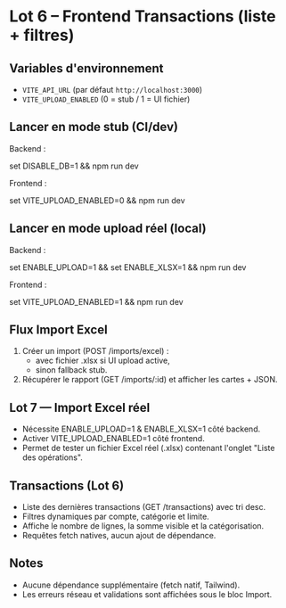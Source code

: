 # Lot 6 – Frontend Transactions (liste + filtres)

## Variables d'environnement
- `VITE_API_URL` (par défaut `http://localhost:3000`)
- `VITE_UPLOAD_ENABLED` (0 = stub / 1 = UI fichier)

## Lancer en mode stub (CI/dev)
Backend :


set DISABLE_DB=1 && npm run dev

Frontend :


set VITE_UPLOAD_ENABLED=0 && npm run dev


## Lancer en mode upload réel (local)
Backend :


set ENABLE_UPLOAD=1 && set ENABLE_XLSX=1 && npm run dev

Frontend :


set VITE_UPLOAD_ENABLED=1 && npm run dev


## Flux Import Excel
1. Créer un import (POST /imports/excel) :
   - avec fichier .xlsx si UI upload active,
   - sinon fallback stub.
2. Récupérer le rapport (GET /imports/:id) et afficher les cartes + JSON.

## Lot 7 — Import Excel réel
- Nécessite ENABLE_UPLOAD=1 & ENABLE_XLSX=1 côté backend.
- Activer VITE_UPLOAD_ENABLED=1 côté frontend.
- Permet de tester un fichier Excel réel (.xlsx) contenant l'onglet "Liste des opérations".

## Transactions (Lot 6)
- Liste des dernières transactions (GET /transactions) avec tri desc.
- Filtres dynamiques par compte, catégorie et limite.
- Affiche le nombre de lignes, la somme visible et la catégorisation.
- Requêtes fetch natives, aucun ajout de dépendance.

## Notes
- Aucune dépendance supplémentaire (fetch natif, Tailwind).
- Les erreurs réseau et validations sont affichées sous le bloc Import.
